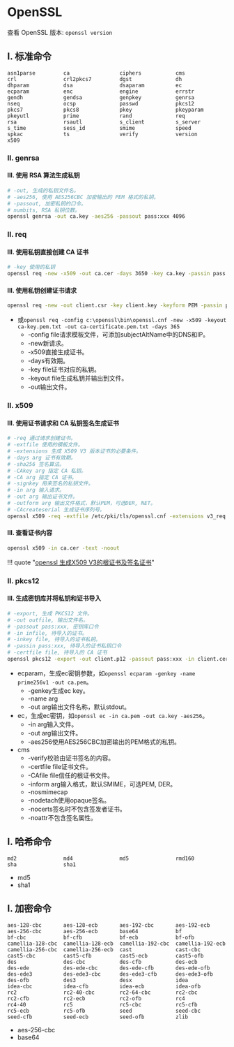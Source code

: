 # OpenSSL

查看 OpenSSL 版本: `openssl version`

## I. 标准命令

```
asn1parse         ca                ciphers           cms
crl               crl2pkcs7         dgst              dh
dhparam           dsa               dsaparam          ec
ecparam           enc               engine            errstr
gendh             gendsa            genpkey           genrsa
nseq              ocsp              passwd            pkcs12
pkcs7             pkcs8             pkey              pkeyparam
pkeyutl           prime             rand              req
rsa               rsautl            s_client          s_server
s_time            sess_id           smime             speed
spkac             ts                verify            version
x509
```

### II. genrsa

#### III. 使用 RSA 算法生成私钥

```sh
# -out, 生成的私钥文件名。
# -aes256, 使用 AES256CBC 加密输出的 PEM 格式的私钥。
# -passout, 加密私钥的口令。
# numbits, RSA 私钥位数。
openssl genrsa -out ca.key -aes256 -passout pass:xxx 4096
```

### II. req

#### III. 使用私钥直接创建 CA 证书

```sh
# -key 使用的私钥
openssl req -new -x509 -out ca.cer -days 3650 -key ca.key -passin pass:xxx -subj "/C=CN/ST=GuangDong/L=ShenZhen/O=xxx/OU=xxx/CN=xxx"
```

#### III. 使用私钥创建证书请求

```sh
openssl req -new -out client.csr -key client.key -keyform PEM -passin pass:xxx -subj "/C=CN/ST=Guangdong/L=Shenzhen/O=xxx/OU=xxx/CN=xxx"
```


- 或`openssl req -config c:\openssl\bin\openssl.cnf -new -x509 -keyout ca-key.pem.txt -out ca-certificate.pem.txt -days 365`  
    - -config file请求模板文件，可添加subjectAltName中的DNS和IP。
    - -new新请求。
    - -x509直接生成证书。
    - -days有效期。
    - -key file证书对应的私钥。
    - -keyout file生成私钥并输出到文件。
    - -out输出文件。


### II. x509

#### III. 使用证书请求和 CA 私钥签名生成证书

```sh
# -req 通过请求创建证书。
# -extfile 使用的模板文件。
# -extensions 生成 X509 V3 版本证书的必要条件。
# -days arg 证书有效期。
# -sha256 签名算法。
# -CAkey arg 指定 CA 私钥。
# -CA arg 指定 CA 证书。
# -signkey 用来签名的私钥文件。
# -in arg 输入请求。
# -out arg 输出证书文件。
# -outform arg 输出文件格式，默认PEM，可选DER, NET。
# -CAcreateserial 生成证书序列号。
openssl x509 -req -extfile /etc/pki/tls/openssl.cnf -extensions v3_req -days 3650 -sha256 -CAkey ca.key -passin pass:xxx -CA ca.cer -in server.csr -out server.cer -CAcreateserial
```

#### III. 查看证书内容

```sh
openssl x509 -in ca.cer -text -noout
```

!!! quote "[openssl 生成X509 V3的根证书及签名证书](https://blog.csdn.net/xiangguiwang/java/article/details/80333728)"


### II. pkcs12

#### III. 生成密钥库并将私钥和证书导入

```sh
# -export, 生成 PKCS12 文件。
# -out outfile, 输出文件名。
# -passout pass:xxx, 密钥库口令
# -in infile, 待导入的证书。
# -inkey file, 待导入的证书私钥。
# -passin pass:xxx, 待导入的证书私钥口令
# -certfile file, 待导入的 CA 证书
openssl pkcs12 -export -out client.p12 -passout pass:xxx -in client.cer -inkey client.key -passin pass:xxx -certfile ca.cer
```


- ecparam，生成ec密钥参数，如`openssl ecparam -genkey -name prime256v1 -out ca.pem`。
    - -genkey生成ec key。
    - -name arg
    - -out arg输出文件名称，默认stdout。
- ec，生成ec密钥，如`openssl ec -in ca.pem -out ca.key -aes256`。
    - -in arg输入文件。
    - -out arg输出文件。
    - -aes256使用AES256CBC加密输出的PEM格式的私钥。
- cms
    - -verify校验由证书签名的内容。
    - -certfile file证书文件。
    - -CAfile file信任的根证书文件。
    - -inform arg输入格式，默认SMIME，可选PEM, DER。
    - -nosmimecap
    - -nodetach使用opaque签名。
    - -nocerts签名时不包含签发者证书。
    - -noattr不包含签名属性。


## I. 哈希命令

```
md2               md4               md5               rmd160
sha               sha1
```

- md5  
- sha1

## I. 加密命令

```
aes-128-cbc       aes-128-ecb       aes-192-cbc       aes-192-ecb
aes-256-cbc       aes-256-ecb       base64            bf
bf-cbc            bf-cfb            bf-ecb            bf-ofb
camellia-128-cbc  camellia-128-ecb  camellia-192-cbc  camellia-192-ecb
camellia-256-cbc  camellia-256-ecb  cast              cast-cbc
cast5-cbc         cast5-cfb         cast5-ecb         cast5-ofb
des               des-cbc           des-cfb           des-ecb
des-ede           des-ede-cbc       des-ede-cfb       des-ede-ofb
des-ede3          des-ede3-cbc      des-ede3-cfb      des-ede3-ofb
des-ofb           des3              desx              idea
idea-cbc          idea-cfb          idea-ecb          idea-ofb
rc2               rc2-40-cbc        rc2-64-cbc        rc2-cbc
rc2-cfb           rc2-ecb           rc2-ofb           rc4
rc4-40            rc5               rc5-cbc           rc5-cfb
rc5-ecb           rc5-ofb           seed              seed-cbc
seed-cfb          seed-ecb          seed-ofb          zlib
```

- aes-256-cbc
- base64
